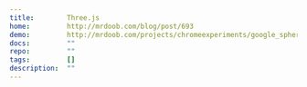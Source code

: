 ```yaml
---
title:        Three.js
home:         http://mrdoob.com/blog/post/693
demo:         http://mrdoob.com/projects/chromeexperiments/google_sphere/
docs:         ""
repo:         ""
tags:         []
description:  ""
---
```


